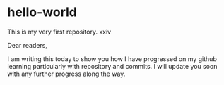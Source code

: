 # hello-world
This is my very first repository. xxiv

Dear readers,

I am writing this today to show you how I have progressed on my github learning particularly with repository and commits. I will update you soon with any further progress along the way.
